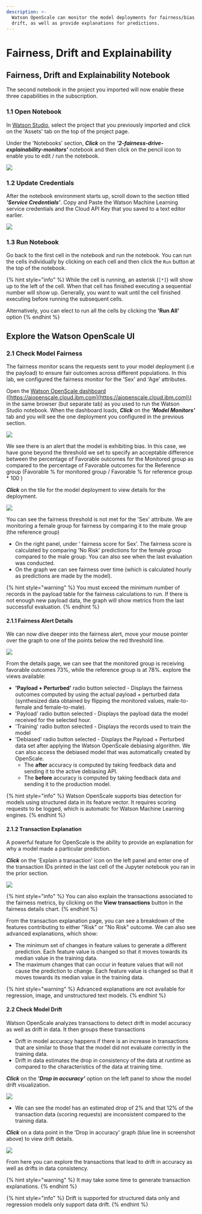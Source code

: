 ```yaml
---
description: >-
  Watson OpenScale can monitor the model deployments for fairness/bias and
  drift, as well as provide explanations for predictions.
---
```


# Fairness, Drift and Explainability

## Fairness, Drift and Explainability Notebook

The second notebook in the project you imported will now enable these three capabilities in the subscription.

### 1.1 Open Notebook

In [Watson Studio](https://dataplatform.cloud.ibm.com), select the project that you previously imported and click on the 'Assets' tab on the top of the project page.

Under the 'Notebooks' section, _**Click**_ on the _**'2-fairness-drive-explainability-monitors'**_ notebook and then click on the pencil icon to enable you to edit / run the notebook.

![](../.gitbook/assets/screen-shot-2019-10-27-at-8.42.10-pm.png)

### 1.2 Update Credentials

After the notebook environment starts up, scroll down to the section titled _**'Service Credentials'**_.  Copy and Paste the Watson Machine Learning service credentials and the Cloud API Key that you saved to a text editor earlier.

![](../.gitbook/assets/screen-shot-2019-10-27-at-8.47.48-pm.png)

### 1.3 Run Notebook

Go back to the first cell in the notebook and run the notebook. You can run the cells individually by clicking on each cell and then click the `Run` button at the top of the notebook. 

{% hint style="info" %}
While the cell is running, an asterisk \(`[*]`\) will show up to the left of the cell. When that cell has finished executing a sequential number will show up. Generally, you want to wait until the cell finished executing before running the subsequent cells.

Alternatively, you can elect to run all the cells by clicking the **'Run All'** option 
{% endhint %}

## Explore the Watson OpenScale UI

### 2.1 Check Model Fairness

The fairness monitor scans the requests sent to your model deployment \(i.e the payload\) to ensure fair outcomes across different populations. In this lab, we configured the fairness monitor for the 'Sex' and 'Age' attributes. 

Open the [Watson OpenScale dashboard](https://aiopenscale.cloud.ibm.com) \([https://aiopenscale.cloud.ibm.com](https://aiopenscale.cloud.ibm.com)\) in the same browser \(but separate tab\) as you used to run the Watson Studio notebook. When the dashboard loads, _**Click**_ on the _**'Model Monitors'**_  tab and you will see the one deployment you configured in the previous section.

![](../.gitbook/assets/screen-shot-2019-10-26-at-9.11.48-pm.png)

We see there is an alert that the model is exhibiting bias. In this case, we have gone beyond the threshold we set to specify an acceptable difference between the percentage of Favorable outcomes for the Monitored group as compared to the percentage of Favorable outcomes for the Reference group \(Favorable % for monitored group / Favorable % for reference group \* 100 \)

_**Click**_ on the tile for the model deployment to view details for the deployment. 

![](../.gitbook/assets/screen-shot-2019-10-26-at-9.14.31-pm.png)

You can see the fairness threshold is not met for the 'Sex' attribute.  We are monitoring a female group for fairness by comparing it to the male group \(the reference group\)

* On the right panel, under ‘ fairness score for Sex’. The fairness score is calculated by comparing 'No Risk' predictions for the female group compared to the male group. You can also see when the last evaluation was conducted.
* On the graph we can see fairness over time \(which is calculated hourly as predictions are made by the model\).

{% hint style="warning" %}
You must exceed the minimum number of records in the payload table for the fairness calculations to run. If there is not enough new payload data, the graph will show metrics from the last successful evaluation.
{% endhint %}

#### 2.1.1 Fairness Alert Details

We can now dive deeper into the fairness alert, move your mouse pointer over the graph to one of the points below the red threshold line.

![](../.gitbook/assets/screen-shot-2019-10-26-at-9.15.06-pm.png)

From the details page, we can see that the monitored group is receiving favorable outcomes 73%, while the reference group is at 78%. explore the views available:

* **'Payload + Perturbed'** radio button selected - Displays the fairness outcomes computed by using the actual payload + perturbed data \(synthesized data obtained by flipping the monitored values, male-to-female and female-to-male\).
* 'Payload' radio button selected - Displays the payload data the model received for the selected hour.
* 'Training' radio button selected - Displays the records used to train the model
* 'Debiased' radio button selected - Displays the Payload + Perturbed data set after applying the Watson OpenScale debiasing algorithm. We can also access the debiased model that was automatically created by OpenScale. 
  * The **after** accuracy is computed by taking feedback data and sending it to the active debiasing API.
  * The **before** accuracy is computed by taking feedback data and sending it to the production model.

{% hint style="info" %}
Watson OpenScale supports bias detection for models using structured data in its feature vector. It requires scoring requests to be logged, which is automatic for Watson Machine Learning engines.
{% endhint %}

#### 2.1.2 Transaction Explanation

A powerful feature for OpenScale is the ability to provide an explanation for why a model made a particular prediction.

_**Click**_ on the 'Explain a transaction' icon on the left panel and enter one of the transaction IDs printed in the last cell of the Jupyter notebook you ran in the prior section.

![](../.gitbook/assets/screen-shot-2019-10-27-at-11.29.03-pm.png)

{% hint style="info" %}
You can also explain the transactions associated to the fairness metrics, by clicking on the **View transactions** button in the fairness details chart.
{% endhint %}

From the transaction explanation page, you can see a breakdown of the features contributing to either "Risk" or "No Risk" outcome. We can also see advanced explanations, which show:

* The minimum set of changes in feature values to generate a different prediction. Each feature value is changed so that it moves towards its median value in the training data.
* The maximum changes that can occur in feature values that will not cause the prediction to change. Each feature value is changed so that it moves towards its median value in the training data.

{% hint style="warning" %}
Advanced explanations are not available for regression, image, and unstructured text models.
{% endhint %}

#### 2.2 Check Model Drift

Watson OpenScale analyzes transactions to detect drift in model accuracy as well as drift in data. It then groups these transactions 

* Drift in model accuracy happens if there is an increase in transactions that are similar to those that the model did not evaluate correctly in the training data. 
* Drift in data estimates the drop in consistency of the data at runtime as compared to the characteristics of the data at training time.

_**Click**_ on the _**'Drop in accuracy'**_ option on the left panel to show the model drift visualization.

![](../.gitbook/assets/screen-shot-2019-10-28-at-12.11.48-am.png)

* We can see the model has an estimated drop of 2% and that 12% of the transaction data \(scoring requests\) are inconsistent compared to the training data.

_**Click**_ on a data point in the 'Drop in accuracy' graph \(blue line in screenshot above\) to view drift details.

![](../.gitbook/assets/screen-shot-2019-10-28-at-12.17.45-am.png)

 From here you can explore the transactions that lead to drift in accuracy as well as drifts in data consistency.

{% hint style="warning" %}
It may take some time to generate transaction explanations. 
{% endhint %}

{% hint style="info" %}
Drift is supported for structured data only and regression models only support data drift.
{% endhint %}



